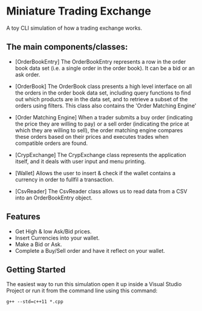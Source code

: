 # Miniature Trading Exchange

A toy CLI simulation of how a trading exchange works.

## The main components/classes: 

- [OrderBookEntry]
  The OrderBookEntry represents a row in the order book data set (i.e. a single order in the order book). It can be a bid or an ask order.

- [OrderBook]
  The OrderBook class presents a high level interface on all the orders in the order book data set, including query functions to find out which products are in the data set, and to retrieve a subset of the orders using filters. This class also contains the 'Order Matching Engine'

- [Order Matching Engine]
  When a trader submits a buy order (indicating the price they are willing to pay) or a sell order (indicating the price at which they are willing to sell), the order matching engine compares these orders based on their prices and executes trades when compatible orders are found.

- [CrypExchange]
  The CrypExchange class represents the application itself, and it deals with user input and menu printing.

- [Wallet]
  Allows the user to insert & check if the wallet contains a currency in order to fullfil a transaction.

- [CsvReader]
  The CsvReader class allows us to read data from a CSV into an OrderBookEntry object. 


## Features

- Get High & low Ask/Bid prices.
- Insert Currencies into your wallet.
- Make a Bid or Ask.
- Complete a Buy/Sell order and have it reflect on your wallet. 

## Getting Started

The easiest way to run this simulation open it up inside a Visual Studio Project or run it from the command line using this command: 

`g++ --std=c++11 *.cpp` 


